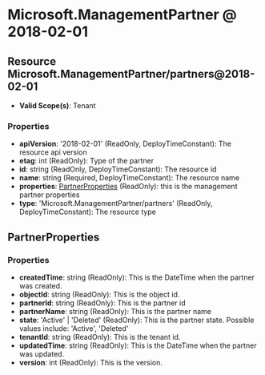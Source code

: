 # Microsoft.ManagementPartner @ 2018-02-01

## Resource Microsoft.ManagementPartner/partners@2018-02-01
* **Valid Scope(s)**: Tenant
### Properties
* **apiVersion**: '2018-02-01' (ReadOnly, DeployTimeConstant): The resource api version
* **etag**: int (ReadOnly): Type of the partner
* **id**: string (ReadOnly, DeployTimeConstant): The resource id
* **name**: string (Required, DeployTimeConstant): The resource name
* **properties**: [PartnerProperties](#partnerproperties) (ReadOnly): this is the management partner properties
* **type**: 'Microsoft.ManagementPartner/partners' (ReadOnly, DeployTimeConstant): The resource type

## PartnerProperties
### Properties
* **createdTime**: string (ReadOnly): This is the DateTime when the partner was created.
* **objectId**: string (ReadOnly): This is the object id.
* **partnerId**: string (ReadOnly): This is the partner id
* **partnerName**: string (ReadOnly): This is the partner name
* **state**: 'Active' | 'Deleted' (ReadOnly): This is the partner state. Possible values include: 'Active', 'Deleted'
* **tenantId**: string (ReadOnly): This is the tenant id.
* **updatedTime**: string (ReadOnly): This is the DateTime when the partner was updated.
* **version**: int (ReadOnly): This is the version.

